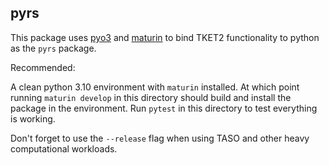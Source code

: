 ## pyrs

This package uses [pyo3](https://pyo3.rs/v0.16.4/) and
[maturin](https://github.com/PyO3/maturin) to bind TKET2 functionality to
python as the `pyrs` package.

Recommended:

A clean python 3.10 environment with `maturin` installed. At which point running
`maturin develop` in this directory should build and install the package in the
environment. Run `pytest` in this directory to test everything is working.

Don't forget to use the `--release` flag when using TASO and other heavy
computational workloads.